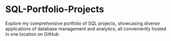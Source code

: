 # SQL-Portfolio-Projects
Explore my comprehensive portfolio of SQL projects, showcasing diverse applications of database management and analytics, all conveniently hosted in one location on GitHub
